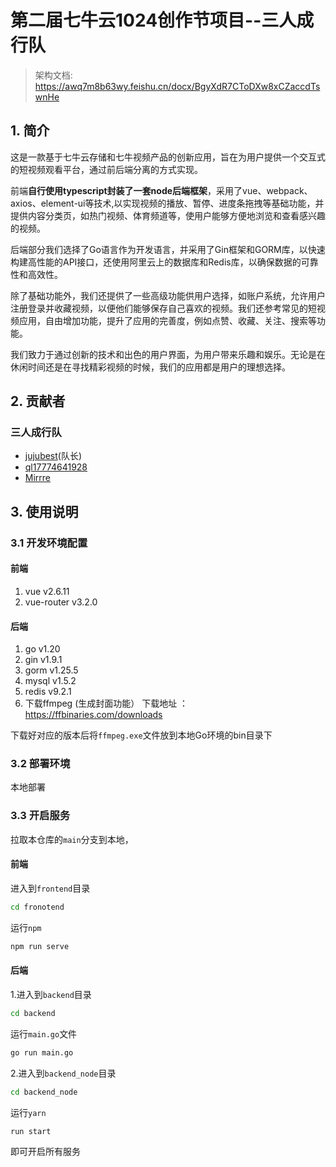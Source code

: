 # 第二届七牛云1024创作节项目--三人成行队
>架构文档: https://awq7m8b63wy.feishu.cn/docx/BgyXdR7CToDXw8xCZaccdTswnHe
## 1. 简介
这是一款基于七牛云存储和七牛视频产品的创新应用，旨在为用户提供一个交互式的短视频观看平台，通过前后端分离的方式实现。

前端**自行使用typescript封装了一套node后端框架**，采用了vue、webpack、axios、element-ui等技术,以实现视频的播放、暂停、进度条拖拽等基础功能，并提供内容分类页，如热门视频、体育频道等，使用户能够方便地浏览和查看感兴趣的视频。

后端部分我们选择了Go语言作为开发语言，并采用了Gin框架和GORM库，以快速构建高性能的API接口，还使用阿里云上的数据库和Redis库，以确保数据的可靠性和高效性。

除了基础功能外，我们还提供了一些高级功能供用户选择，如账户系统，允许用户注册登录并收藏视频，以便他们能够保存自己喜欢的视频。我们还参考常见的短视频应用，自由增加功能，提升了应用的完善度，例如点赞、收藏、关注、搜索等功能。

我们致力于通过创新的技术和出色的用户界面，为用户带来乐趣和娱乐。无论是在休闲时间还是在寻找精彩视频的时候，我们的应用都是用户的理想选择。

## 2. 贡献者
### 三人成行队
- [jujubest](https://github.com/jujubest)(队长)
- [ql17774641928](https://github.com/ql17774641928)
- [Mirrre](https://github.com/Mirrre)

## 3. 使用说明
### 3.1 开发环境配置
#### 前端
1.  vue         v2.6.11
2.  vue-router  v3.2.0
#### 后端
1.  go     v1.20
2.  gin    v1.9.1
3.  gorm   v1.25.5
4.  mysql  v1.5.2
5.  redis  v9.2.1
6.  下载ffmpeg (生成封面功能）
下载地址 ：  https://ffbinaries.com/downloads

下载好对应的版本后将`ffmpeg.exe`文件放到本地Go环境的bin目录下
### 3.2 部署环境
本地部署
### 3.3 开启服务
拉取本仓库的`main`分支到本地，
#### 前端
进入到`frontend`目录
```bash
cd fronotend
```
运行`npm`
```bash
npm run serve
```
#### 后端
1.进入到`backend`目录
```bash
cd backend
```
运行`main.go`文件
```bash
go run main.go
```
2.进入到`backend_node`目录
```bash
cd backend_node
```
运行`yarn`
```bash
run start
```
即可开启所有服务


